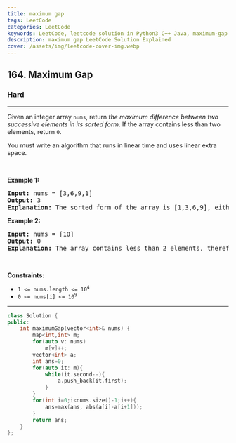 ```yaml
---
title: maximum gap
tags: LeetCode
categories: LeetCode
keywords: LeetCode, leetcode solution in Python3 C++ Java, maximum-gap solution
description: maximum gap LeetCode Solution Explained
cover: /assets/img/leetcode-cover-img.webp
---
```





<h2>164. Maximum Gap</h2><h3>Hard</h3><hr><div><p>Given an integer array <code>nums</code>, return <em>the maximum difference between two successive elements in its sorted form</em>. If the array contains less than two elements, return <code>0</code>.</p>

<p>You must write an algorithm that runs in linear time and uses linear extra space.</p>

<p>&nbsp;</p>
<p><strong>Example 1:</strong></p>

<pre><strong>Input:</strong> nums = [3,6,9,1]
<strong>Output:</strong> 3
<strong>Explanation:</strong> The sorted form of the array is [1,3,6,9], either (3,6) or (6,9) has the maximum difference 3.
</pre>

<p><strong>Example 2:</strong></p>

<pre><strong>Input:</strong> nums = [10]
<strong>Output:</strong> 0
<strong>Explanation:</strong> The array contains less than 2 elements, therefore return 0.
</pre>

<p>&nbsp;</p>
<p><strong>Constraints:</strong></p>

<ul>
	<li><code>1 &lt;= nums.length &lt;= 10<sup>4</sup></code></li>
	<li><code>0 &lt;= nums[i] &lt;= 10<sup>9</sup></code></li>
</ul>
</div>

---




```cpp
class Solution {
public:
    int maximumGap(vector<int>& nums) {
        map<int,int> m;
        for(auto v: nums)
            m[v]++;
        vector<int> a;
        int ans=0;
        for(auto it: m){
            while(it.second--){
                a.push_back(it.first);
            }
        }
        for(int i=0;i<nums.size()-1;i++){
            ans=max(ans, abs(a[i]-a[i+1]));
        }
        return ans;
    }
};
```
